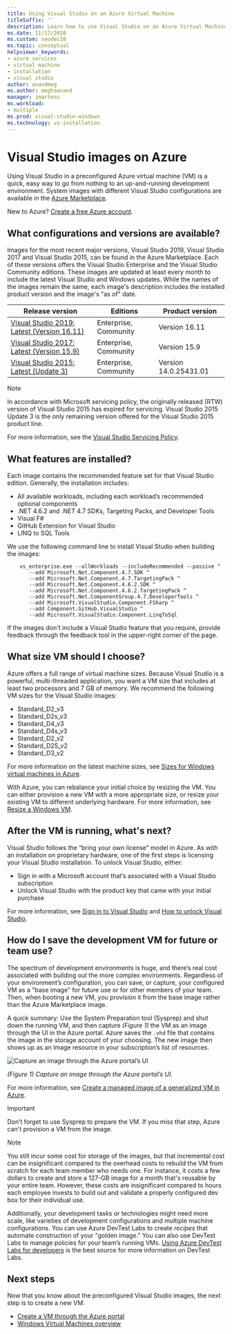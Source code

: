 ```yaml
---
title: Using Visual Studio on an Azure Virtual Machine
titleSuffix: ''
description: Learn how to use Visual Studio on an Azure Virtual Machine
ms.date: 11/17/2020
ms.custom: seodec18
ms.topic: conceptual
helpviewer_keywords:
- azure services
- virtual machine
- installation
- visual studio
author: anandmeg
ms.author: meghaanand
manager: jmartens
ms.workload:
- multiple
ms.prod: visual-studio-windows
ms.technology: vs-installation
---
```

# Visual Studio images on Azure

Using Visual Studio in a preconfigured Azure virtual machine (VM) is a quick, easy way to go from nothing to an up-and-running development environment. System images with different Visual Studio configurations are available in the [Azure Marketplace](https://azuremarketplace.microsoft.com/marketplace/apps/category/compute?filters=virtual-machine-images%3Bmicrosoft%3Bwindows&page=1&subcategories=application-infrastructure).

New to Azure? [Create a free Azure account](https://azure.microsoft.com/free).

## What configurations and versions are available?

Images for the most recent major versions, Visual Studio 2019, Visual Studio 2017 and Visual Studio 2015, can be found in the Azure Marketplace.  Each of these versions offers the Visual Studio Enterprise and the Visual Studio Community editions.  These images are updated at least every month to include the latest Visual Studio and Windows updates.  While the names of the images remain the same, each image's description includes the installed product version and the image's "as of" date.

| Release version                                                                                                                                                | Editions              | Product version       |
|----------------------------------------------------------------------------------------------------------------------------------------------------------------|-----------------------|-----------------------|
| [Visual Studio 2019: Latest (Version 16.11)](https://azuremarketplace.microsoft.com/marketplace/apps/microsoftvisualstudio.visualstudio2019latest?tab=Overview) | Enterprise, Community | Version 16.11        |
| [Visual Studio 2017: Latest (Version 15.9)](https://azuremarketplace.microsoft.com/marketplace/apps/microsoftvisualstudio.visualstudio?tab=Overview)           | Enterprise, Community | Version 15.9      |
| [Visual Studio 2015: Latest (Update 3)](https://azuremarketplace.microsoft.com/marketplace/apps/microsoftvisualstudio.visualstudio?tab=Overview)               | Enterprise, Community | Version 14.0.25431.01 |

> [!NOTE]
> In accordance with Microsoft servicing policy, the originally released (RTW) version of Visual Studio 2015 has expired for servicing. Visual Studio 2015 Update 3 is the only remaining version offered for the Visual Studio 2015 product line.

For more information, see the [Visual Studio Servicing Policy](/visualstudio/productinfo/vs-servicing-vs).

## What features are installed?

Each image contains the recommended feature set for that Visual Studio edition. Generally, the installation includes:

* All available workloads, including each workload’s recommended optional components
* .NET 4.6.2 and .NET 4.7 SDKs, Targeting Packs, and Developer Tools
* Visual F#
* GitHub Extension for Visual Studio
* LINQ to SQL Tools

We use the following command line to install Visual Studio when building the images:

```shell
    vs_enterprise.exe --allWorkloads --includeRecommended --passive ^
       --add Microsoft.Net.Component.4.7.SDK ^
       --add Microsoft.Net.Component.4.7.TargetingPack ^
       --add Microsoft.Net.Component.4.6.2.SDK ^
       --add Microsoft.Net.Component.4.6.2.TargetingPack ^
       --add Microsoft.Net.ComponentGroup.4.7.DeveloperTools ^
       --add Microsoft.VisualStudio.Component.FSharp ^
       --add Component.GitHub.VisualStudio ^
       --add Microsoft.VisualStudio.Component.LinqToSql
```

If the images don't include a Visual Studio feature that you require, provide feedback through the feedback tool in the upper-right corner of the page.

## What size VM should I choose?

Azure offers a full range of virtual machine sizes. Because Visual Studio is a powerful, multi-threaded application, you want a VM size that includes at least two processors and 7 GB of memory. We recommend the following VM sizes for the Visual Studio images:

* Standard_D2_v3
* Standard_D2s_v3
* Standard_D4_v3
* Standard_D4s_v3
* Standard_D2_v2
* Standard_D2S_v2
* Standard_D3_v2

For more information on the latest machine sizes, see [Sizes for Windows virtual machines in Azure](/azure/virtual-machines/windows/sizes).

With Azure, you can rebalance your initial choice by resizing the VM. You can either provision a new VM with a more appropriate size, or resize your existing VM to different underlying hardware. For more information, see [Resize a Windows VM](/azure/virtual-machines/windows/resize-vm).

## After the VM is running, what's next?

Visual Studio follows the “bring your own license” model in Azure. As with an installation on proprietary hardware, one of the first steps is licensing your Visual Studio installation. To unlock Visual Studio, either:

* Sign in with a Microsoft account that’s associated with a Visual Studio subscription
* Unlock Visual Studio with the product key that came with your initial purchase

For more information, see [Sign in to Visual Studio](../ide/signing-in-to-visual-studio.md) and [How to unlock Visual Studio](../ide/how-to-unlock-visual-studio.md).

## How do I save the development VM for future or team use?

The spectrum of development environments is huge, and there’s real cost associated with building out the more complex environments. Regardless of your environment’s configuration, you can save, or capture, your configured VM as a "base image" for future use or for other members of your team. Then, when booting a new VM, you provision it from the base image rather than the Azure Marketplace image.

A quick summary: Use the System Preparation tool (Sysprep) and shut down the running VM, and then capture *(Figure 1)* the VM as an image through the UI in the Azure portal. Azure saves the `.vhd` file that contains the image in the storage account of your choosing. The new image then shows up as an Image resource in your subscription’s list of resources.

![Capture an image through the Azure portal’s UI](media/capture-vm.png)

*(Figure 1) Capture an image through the Azure portal’s UI.*

For more information, see [Create a managed image of a generalized VM in Azure](/azure/virtual-machines/windows/capture-image-resource).

> [!IMPORTANT]
> Don’t forget to use Sysprep to prepare the VM. If you miss that step, Azure can't provision a VM from the image.

> [!NOTE]
> You still incur some cost for storage of the images, but that incremental cost can be insignificant compared to the overhead costs to rebuild the VM from scratch for each team member who needs one. For instance, it costs a few dollars to create and store a 127-GB image for a month that's reusable by your entire team. However, these costs are insignificant compared to hours each employee invests to build out and validate a properly configured dev box for their individual use.

Additionally, your development tasks or technologies might need more scale, like varieties of development configurations and multiple machine configurations. You can use Azure DevTest Labs to create _recipes_ that automate construction of your "golden image." You can also use DevTest Labs to manage policies for your team’s running VMs. [Using Azure DevTest Labs for developers](/azure/devtest-lab/devtest-lab-developer-lab) is the best source for more information on DevTest Labs.

## Next steps

Now that you know about the preconfigured Visual Studio images, the next step is to create a new VM:

* [Create a VM through the Azure portal](/azure/virtual-machines/windows/quick-create-portal)
* [Windows Virtual Machines overview](/azure/virtual-machines/windows/overview)
